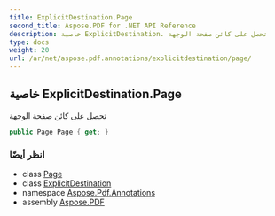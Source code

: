 ```yaml
---
title: ExplicitDestination.Page
second_title: Aspose.PDF for .NET API Reference
description: خاصية ExplicitDestination. تحصل على كائن صفحة الوجهة
type: docs
weight: 20
url: /ar/net/aspose.pdf.annotations/explicitdestination/page/
---
```

## خاصية ExplicitDestination.Page

تحصل على كائن صفحة الوجهة

```csharp
public Page Page { get; }
```

### انظر أيضًا

* class [Page](../../../aspose.pdf/page/)
* class [ExplicitDestination](../)
* namespace [Aspose.Pdf.Annotations](../../../aspose.pdf.annotations/)
* assembly [Aspose.PDF](../../../)
